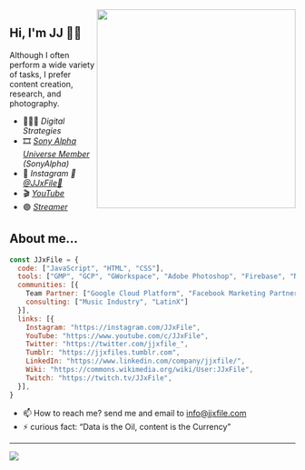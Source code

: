 <img width=350 align="right" src="https://jjxfile.com/wp-content/uploads/2019/07/jjxfile.png?raw=true" />

## Hi, I'm JJ 👋🏻

Although I often perform a wide variety of tasks, I prefer content creation, research, and photography.

- 👨🏻‍💻 *Digital Strategies*
- 🎞 *[Sony Alpha Universe Member](https://alphauniverse.com/member/#/jjxfile/) (SonyAlpha)*
- 📸 *Instagram 📸 [@JJxFile📸](https://instagram.com/JJxFile)*
- 🎬 [*YouTube*](https://www.youtube.com/c/JJxFile?sub_confirmation=1) 
- 🟣 [*Streamer*](https://twitch.tv/JJxFile)

## About me...
```js
const JJxFile = {
  code: ["JavaScript", "HTML", "CSS"],
  tools: ["GMP", "GCP", "GWorkspace", "Adobe Photoshop", "Firebase", "Nuxt.js", "WorldPress", "Spark AR Studio", "Unity Hub", "Adobe Aero", "LensStudio"],
  communities: [{
    Team Partner: ["Google Cloud Platform", "Facebook Marketing Partner for Creator's", "Grow with Google Partner", "Google Trusted Photography"],
    consulting: ["Music Industry", "LatinX"]
  }],
  links: [{
    Instagram: "https://instagram.com/JJxFile",
    YouTube: "https://www.youtube.com/c/JJxFile",
    Twitter: "https://twitter.com/jjxfile_",
    Tumblr: "https://jjxfiles.tumblr.com",
    LinkedIn: "https://www.linkedin.com/company/jjxfile/",
    Wiki: "https://commons.wikimedia.org/wiki/User:JJxFile",
    Twitch: "https://twitch.tv/JJxFile",
  }],
}
```
- 📫 How to reach me? send me and email to info@jjxfile.com
- ⚡ curious fact: “Data is the Oil, content is the Currency”
---

<a href="https://www.buymeacoffee.com/jjxfile"><img src="https://img.buymeacoffee.com/button-api/?text=Buy me a Beer&emoji=🍺&slug=jjxfile&button_colour=FF5F5F&font_colour=ffffff&font_family=Arial&outline_colour=000000&coffee_colour=FFDD00"></a>
